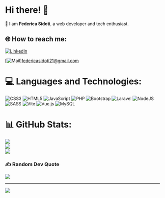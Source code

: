 # **Hi there!** 🖖

👤 I am **Federica Sidoti**, a web developer and tech enthusiast. 


## 🌐 How to reach me:
[![LinkedIn](https://img.shields.io/badge/LinkedIn-%230077B5.svg?logo=linkedin&logoColor=white)](www.linkedin.com/in/federica-sidoti-2b81b92b0) 

[![Mail](https://img.shields.io/badge/mail-%230077B5.svg?logo=mail&logoColor=white)]federicasidoti21@gmail.com 

# 💻 Languages and Technologies:
![CSS3](https://img.shields.io/badge/css3-%231572B6.svg?style=for-the-badge&logo=css3&logoColor=white) ![HTML5](https://img.shields.io/badge/html5-%23E34F26.svg?style=for-the-badge&logo=html5&logoColor=white) ![JavaScript](https://img.shields.io/badge/javascript-%23323330.svg?style=for-the-badge&logo=javascript&logoColor=%23F7DF1E) ![PHP](https://img.shields.io/badge/php-%23777BB4.svg?style=for-the-badge&logo=php&logoColor=white) ![Bootstrap](https://img.shields.io/badge/bootstrap-%238511FA.svg?style=for-the-badge&logo=bootstrap&logoColor=white) ![Laravel](https://img.shields.io/badge/laravel-%23FF2D20.svg?style=for-the-badge&logo=laravel&logoColor=white) ![NodeJS](https://img.shields.io/badge/node.js-6DA55F?style=for-the-badge&logo=node.js&logoColor=white) ![SASS](https://img.shields.io/badge/SASS-hotpink.svg?style=for-the-badge&logo=SASS&logoColor=white) ![Vite](https://img.shields.io/badge/vite-%23646CFF.svg?style=for-the-badge&logo=vite&logoColor=white) ![Vue.js](https://img.shields.io/badge/vue.js-%2335495e.svg?style=for-the-badge&logo=vuedotjs&logoColor=%234FC08D) ![MySQL](https://img.shields.io/badge/mysql-%2300000f.svg?style=for-the-badge&logo=mysql&logoColor=white)
# 📊 GitHub Stats:
![](https://github-readme-stats.vercel.app/api?username=FedericaSidoti&theme=dark&hide_border=false&include_all_commits=false&count_private=false)<br/>
![](https://github-readme-streak-stats.herokuapp.com/?user=FedericaSidoti&theme=dark&hide_border=false)<br/>
![](https://github-readme-stats.vercel.app/api/top-langs/?username=FedericaSidoti&theme=dark&hide_border=false&include_all_commits=false&count_private=false&layout=compact)

### ✍️ Random Dev Quote
![](https://quotes-github-readme.vercel.app/api?type=horizontal&theme=tokyonight)

---
[![](https://visitcount.itsvg.in/api?id=FedericaSidoti&icon=0&color=0)](https://visitcount.itsvg.in)

<!-- Proudly created with GPRM ( https://gprm.itsvg.in ) -->

